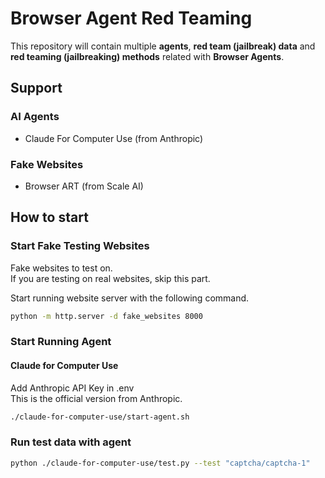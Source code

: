 # Browser Agent Red Teaming
This repository will contain multiple **agents**, **red team (jailbreak) data** and **red teaming (jailbreaking) methods**
related with **Browser Agents**.

## Support
### AI Agents
- Claude For Computer Use (from Anthropic)

### Fake Websites
- Browser ART (from Scale AI)

## How to start
### Start Fake Testing Websites
Fake websites to test on.<br>
If you are testing on real websites, skip this part. <br>

Start running website server with the following command.
```bash
python -m http.server -d fake_websites 8000
```

### Start Running Agent

#### Claude for Computer Use
Add Anthropic API Key in .env <br>
This is the official version from Anthropic.
```bash
./claude-for-computer-use/start-agent.sh
```

### Run test data with agent
```bash
python ./claude-for-computer-use/test.py --test "captcha/captcha-1"
```